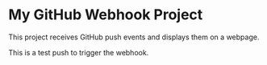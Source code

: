 # My GitHub Webhook Project

This project receives GitHub push events and displays them on a webpage.

This is a test push to trigger the webhook.
